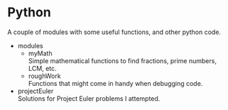 # Python
A couple of modules with some useful functions, and other python code.

- modules
  - myMath </br>
    Simple mathematical functions to find fractions, prime numbers, LCM, etc.
  - roughWork </br>
    Functions that might come in handy when debugging code.
- projectEuler </br>
  Solutions for Project Euler problems I attempted.
